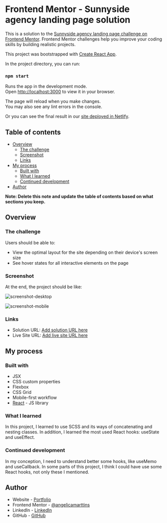 # Frontend Mentor - Sunnyside agency landing page solution

This is a solution to the [Sunnyside agency landing page challenge on Frontend Mentor](https://www.frontendmentor.io/challenges/sunnyside-agency-landing-page-7yVs3B6ef). Frontend Mentor challenges help you improve your coding skills by building realistic projects.

This project was bootstrapped with [Create React App](https://github.com/facebook/create-react-app).

In the project directory, you can run:

### `npm start`

Runs the app in the development mode.\
Open [http://localhost:3000](http://localhost:3000) to view it in your browser.

The page will reload when you make changes.\
You may also see any lint errors in the console.

Or you can see the final result in our [site deployed in Netlify](https://snnysd-agency.netlify.app/).

## Table of contents

- [Overview](#overview)
  - [The challenge](#the-challenge)
  - [Screenshot](#screenshot)
  - [Links](#links)
- [My process](#my-process)
  - [Built with](#built-with)
  - [What I learned](#what-i-learned)
  - [Continued development](#continued-development)
- [Author](#author)

**Note: Delete this note and update the table of contents based on what sections you keep.**

## Overview

### The challenge

Users should be able to:

- View the optimal layout for the site depending on their device's screen size
- See hover states for all interactive elements on the page

### Screenshot

At the end, the project should be like:

![screenshot-desktop](https://user-images.githubusercontent.com/82389853/176017713-608bc7ae-4f97-4929-bf9b-197c524460fe.png)

![screenshot-mobile](https://user-images.githubusercontent.com/82389853/176017749-98f4eed8-3d86-47b1-b697-3673452f434f.png)

### Links

- Solution URL: [Add solution URL here](https://your-solution-url.com)
- Live Site URL: [Add live site URL here](https://your-live-site-url.com)

## My process

### Built with

- JSX
- CSS custom properties
- Flexbox
- CSS Grid
- Mobile-first workflow
- [React](https://reactjs.org/) - JS library


### What I learned

In this project, I learned to use SCSS and its ways of concatenating and nesting classes. In addition, I learned the most used React hooks: useState and useEffect.  

### Continued development

In my conception, I need to understand better some hooks, like useMemo and useCallback. In some parts of this project, I think I could have use some React hooks, not only these I mentioned.

## Author

- Website - [Portfolio](https://linkedin.com/in/marttinsangelica)
- Frontend Mentor - [@angelicamarttins](https://www.frontendmentor.io/profile/angelicamarttins)
- LinkedIn - [LinkedIn](https://linkedin.com/in/marttinsangelica)
- GitHub - [GitHub](https://https://github.com/angelicamarttins)
